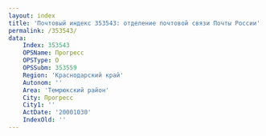 ```yaml
---
layout: index
title: 'Почтовый индекс 353543: отделение почтовой связи Почты России'
permalink: /353543/
data:
    Index: 353543
    OPSName: Прогресс
    OPSType: О
    OPSSubm: 353559
    Region: 'Краснодарский край'
    Autonom: ''
    Area: 'Темрюкский район'
    City: Прогресс
    City1: ''
    ActDate: '20001030'
    IndexOld: ''
---
```

